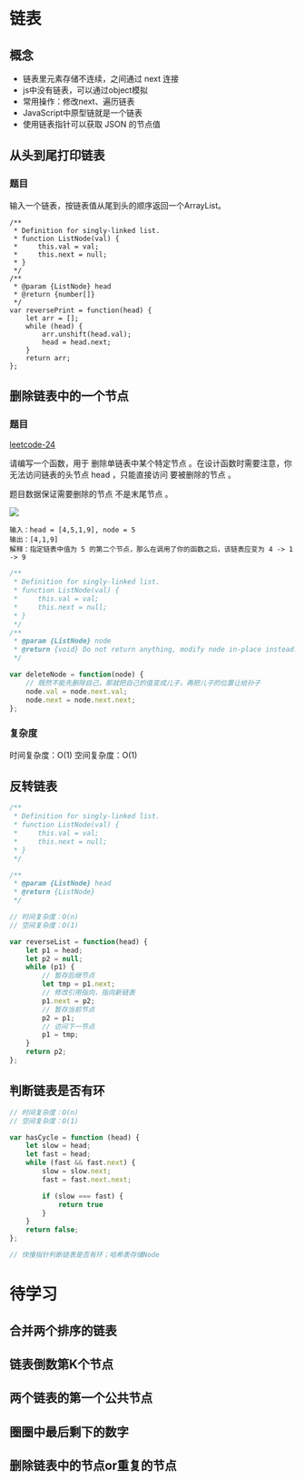 # 链表

## 概念
* 链表里元素存储不连续，之间通过 next 连接
* js中没有链表，可以通过object模拟
* 常用操作：修改next、遍历链表
* JavaScript中原型链就是一个链表
* 使用链表指针可以获取 JSON 的节点值


## 从头到尾打印链表

### 题目
输入一个链表，按链表值从尾到头的顺序返回一个ArrayList。

```
/**
 * Definition for singly-linked list.
 * function ListNode(val) {
 *     this.val = val;
 *     this.next = null;
 * }
 */
/**
 * @param {ListNode} head
 * @return {number[]}
 */
var reversePrint = function(head) {
    let arr = [];
    while (head) {
        arr.unshift(head.val);
        head = head.next;
    }
    return arr;
};
```





## 删除链表中的一个节点


### 题目

[leetcode-24](https://leetcode-cn.com/problems/delete-node-in-a-linked-list/)

请编写一个函数，用于 删除单链表中某个特定节点 。在设计函数时需要注意，你无法访问链表的头节点 head ，只能直接访问 要被删除的节点 。

题目数据保证需要删除的节点 不是末尾节点 。

![](https://assets.leetcode.com/uploads/2020/09/01/node1.jpg)

```
输入：head = [4,5,1,9], node = 5
输出：[4,1,9]
解释：指定链表中值为 5 的第二个节点，那么在调用了你的函数之后，该链表应变为 4 -> 1 -> 9
```

```js
/**
 * Definition for singly-linked list.
 * function ListNode(val) {
 *     this.val = val;
 *     this.next = null;
 * }
 */
/**
 * @param {ListNode} node
 * @return {void} Do not return anything, modify node in-place instead.
 */

var deleteNode = function(node) {
    // 既然不能先删除自己，那就把自己的值变成儿子，再把儿子的位置让给孙子
    node.val = node.next.val;
    node.next = node.next.next;
};
```

### 复杂度
时间复杂度：O(1)
空间复杂度：O(1)

## 反转链表

```js
/**
 * Definition for singly-linked list.
 * function ListNode(val) {
 *     this.val = val;
 *     this.next = null;
 * }
 */

/**
 * @param {ListNode} head
 * @return {ListNode}
 */

// 时间复杂度：O(n)
// 空间复杂度：O(1)

var reverseList = function(head) {
    let p1 = head;
    let p2 = null;
    while (p1) {
        // 暂存后继节点
        let tmp = p1.next;
        // 修改引用指向，指向新链表
        p1.next = p2;
        // 暂存当前节点
        p2 = p1;
        // 访问下一节点
        p1 = tmp;
    }
    return p2;
};

```


## 判断链表是否有环

```js
// 时间复杂度：O(n)
// 空间复杂度：O(1)

var hasCycle = function (head) {
    let slow = head;
    let fast = head;
    while (fast && fast.next) {
        slow = slow.next;
        fast = fast.next.next;

        if (slow === fast) {
            return true
        }
    }
    return false;
};

// 快慢指针判断链表是否有环；哈希表存储Node
```

# 待学习
## 合并两个排序的链表

## 链表倒数第K个节点

## 两个链表的第一个公共节点

## 圈圈中最后剩下的数字

## 删除链表中的节点or重复的节点
